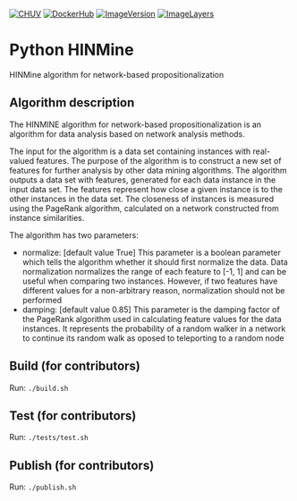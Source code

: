 [![CHUV](https://img.shields.io/badge/CHUV-LREN-AF4C64.svg)](https://www.unil.ch/lren/en/home.html) [![DockerHub](https://img.shields.io/badge/docker-hbpmip%2Fpython--linear-regression-008bb8.svg)](https://hub.docker.com/r/hbpmip/python-linear-regression/)
[![ImageVersion](https://images.microbadger.com/badges/version/hbpmip/python-linear-regression.svg)](https://hub.docker.com/r/hbpmip/python-linear-regression/tags "hbpmip/python-linear-regression image tags")
[![ImageLayers](https://images.microbadger.com/badges/image/hbpmip/python-linear-regression.svg)](https://microbadger.com/#/images/hbpmip/python-linear-regression "hbpmip/python-linear-regression on microbadger")

# Python HINMine

HINMine algorithm for network-based propositionalization

## Algorithm description

The HINMINE algorithm for network-based propositionalization is an algorithm for data analysis based on network analysis methods.

The input for the algorithm is a data set containing instances with real-valued features. The purpose of the algorithm is to construct a new set of features for further analysis by other data mining algorithms. The algorithm outputs a data set with features, generated for each data instance in the input data set. The features represent how close a given instance is to the other instances in the data set. The closeness of instances is measured using the PageRank algorithm, calculated on a network constructed from instance similarities.

The algorithm has two parameters:

  - normalize: [default value True] This parameter is a boolean parameter which tells the algorithm whether it should first normalize the data. Data normalization normalizes the range of each feature to [-1, 1] and can be useful when comparing two instances. However, if two features have different values for a non-arbitrary reason, normalization should not be performed
  - damping: [default value 0.85] This parameter is the damping factor of the PageRank algorithm used in calculating feature values for the data instances. It represents the probability of a random walker in a network to continue its random walk as oposed to teleporting to a random node



## Build (for contributors)

Run: `./build.sh`


## Test (for contributors)

Run: `./tests/test.sh`


## Publish (for contributors)

Run: `./publish.sh`
